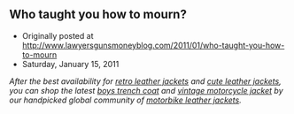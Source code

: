 ## Who taught you how to mourn?

 * Originally posted at http://www.lawyersgunsmoneyblog.com/2011/01/who-taught-you-how-to-mourn
 * Saturday, January 15, 2011

_After the best availability for [retro leather jackets](http://www.nowleather.com/leather-jackets/retro-leather-jackets.html) and [cute leather jackets](http://www.myleathermarket.com/leather-jackets/cute-leather-jackets.html), you can shop the latest [boys trench coat](http://www.buyjacketsnow.com/trench-coats/boys-trench-coat.html) and [vintage motorcycle jacket](http://www.mymotorcycleoutlet.net/motorcycle-jackets/vintage-motorcycle-jacket.html) by our handpicked global community of [motorbike leather jackets](http://www.mymotorcycleoutlet.us/racing-jackets/motorbike-leather-jackets.html)._